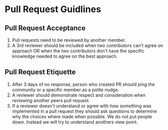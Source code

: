 
# Pull Request Guidlines
## 
## Pull Request Acceptance
1.  Pull requests need to be reviewed by another member.
2.  A 3rd reviewer should be included when two contributors can't agree on approach OR when the two contributors don't have the specific knowledge needed to agree on the best approach.

## Pull Request Etiquette
1.  After 3 days of no response, person who created PR should ping the community or a specific member as a polite nudge.
2.  A reviewer should demonstrate respect and consideration when reviewing another peers pull request.
3.  If a reviewer doesn't understand or agree with how something was implemented in a pull request they should ask questions to determine why the choices where made when possible. We do not put people down. Instead we will try to understand anothers view point.
